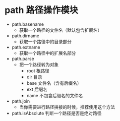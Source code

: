 # path 路径操作模块
- path.basename
    + 获取一个路径的文件名（默认包含扩展名）
- path.dirname
    + 获取一个路径中的目录部分
- path.extname
    + 获取一个路径中的扩展名部分
- path.parse
    + 把一个路径转为对象
        * root 根路径
        * dir 目录
        * base 文件名（含有后缀名）
        * ext 后缀名
        * name 不包含后缀名的文件名
- path.join
    + 当你需要进行路径拼接的时候，推荐使用这个方法
- path.isAbsolute 判断一个路径是否是绝对路径